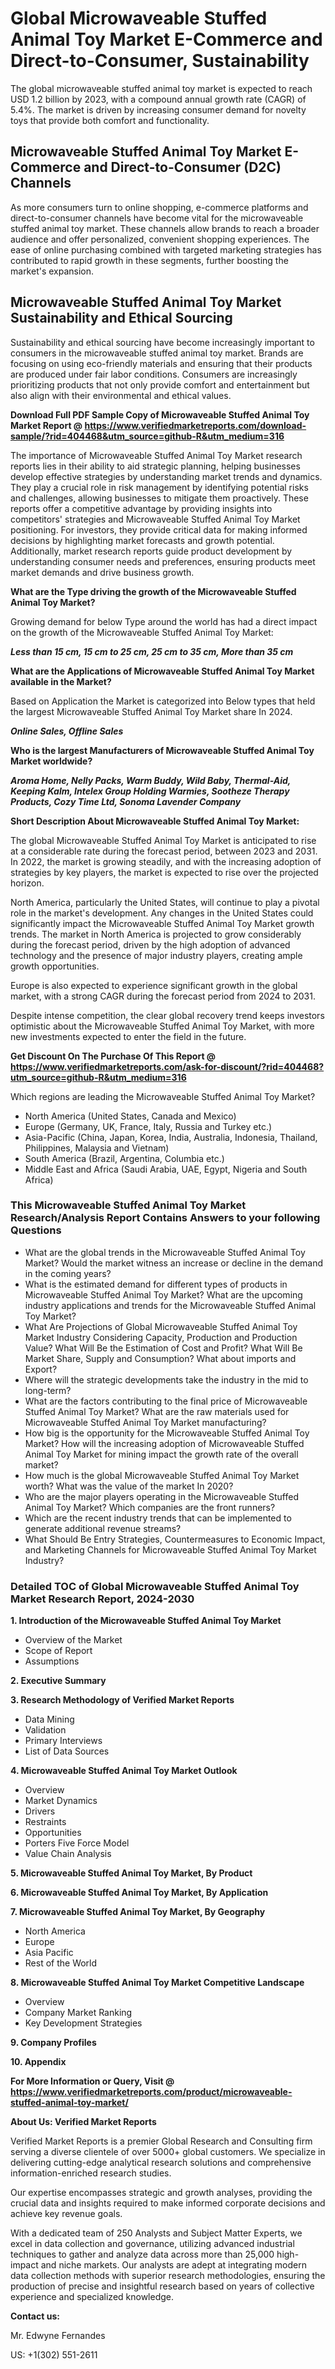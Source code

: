 <h1>Global Microwaveable Stuffed Animal Toy Market E-Commerce and Direct-to-Consumer, Sustainability</h1><p class=""><p>The global microwaveable stuffed animal toy market is expected to reach USD 1.2 billion by 2023, with a compound annual growth rate (CAGR) of 5.4%. The market is driven by increasing consumer demand for novelty toys that provide both comfort and functionality.</p><h2>Microwaveable Stuffed Animal Toy Market E-Commerce and Direct-to-Consumer (D2C) Channels</h2><p>As more consumers turn to online shopping, e-commerce platforms and direct-to-consumer channels have become vital for the microwaveable stuffed animal toy market. These channels allow brands to reach a broader audience and offer personalized, convenient shopping experiences. The ease of online purchasing combined with targeted marketing strategies has contributed to rapid growth in these segments, further boosting the market's expansion.</p><h2>Microwaveable Stuffed Animal Toy Market Sustainability and Ethical Sourcing</h2><p>Sustainability and ethical sourcing have become increasingly important to consumers in the microwaveable stuffed animal toy market. Brands are focusing on using eco-friendly materials and ensuring that their products are produced under fair labor conditions. Consumers are increasingly prioritizing products that not only provide comfort and entertainment but also align with their environmental and ethical values.</p></p><p class=""><strong>Download Full PDF Sample Copy of Microwaveable Stuffed Animal Toy Market Report @ <a href="https://www.verifiedmarketreports.com/download-sample/?rid=404468&utm_source=github-R&utm_medium=316" target="_blank">https://www.verifiedmarketreports.com/download-sample/?rid=404468&utm_source=github-R&utm_medium=316</a></strong></p><p>The importance of&nbsp;Microwaveable Stuffed Animal Toy Market research reports lies in their ability to aid strategic planning, helping businesses develop effective strategies by understanding market trends and dynamics. They play a crucial role in risk management by identifying potential risks and challenges, allowing businesses to mitigate them proactively. These reports offer a competitive advantage by providing insights into competitors' strategies and Microwaveable Stuffed Animal Toy Market positioning. For investors, they provide critical data for making informed decisions by highlighting market forecasts and growth potential. Additionally, market research reports guide product development by understanding consumer needs and preferences, ensuring products meet market demands and drive business growth.</p><p><strong>What are the&nbsp;Type driving the growth of the Microwaveable Stuffed Animal Toy Market?</strong></p><p id="" class="">Growing demand for below Type around the world has had a direct impact on the growth of the Microwaveable Stuffed Animal Toy Market:</p><p class=""><em><strong>Less than 15 cm, 15 cm to 25 cm, 25 cm to 35 cm, More than 35 cm</strong></em></p><p class=""><strong>What are the&nbsp;Applications&nbsp;of Microwaveable Stuffed Animal Toy Market available in the Market?</strong></p><p id="" class="">Based on Application the Market is categorized into Below types that held the largest Microwaveable Stuffed Animal Toy Market share In 2024.</p><p class=""><em><strong>Online Sales, Offline Sales</strong></em></p><p class=""><strong>Who is the largest Manufacturers of Microwaveable Stuffed Animal Toy Market worldwide?</strong></p><p><em><strong>Aroma Home, Nelly Packs, Warm Buddy, Wild Baby, Thermal-Aid, Keeping Kalm, Intelex Group Holding Warmies, Sootheze Therapy Products, Cozy Time Ltd, Sonoma Lavender Company</strong></em></p><p id="" class=""><strong>Short Description About Microwaveable Stuffed Animal Toy Market:</strong></p><p>The global Microwaveable Stuffed Animal Toy Market is anticipated to rise at a considerable rate during the forecast period, between 2023 and 2031. In 2022, the market is growing steadily, and with the increasing adoption of strategies by key players, the market is expected to rise over the projected horizon.</p><p>North America, particularly the United States, will continue to play a pivotal role in the market's development. Any changes in the United States could significantly impact the Microwaveable Stuffed Animal Toy Market growth trends. The market in North America is projected to grow considerably during the forecast period, driven by the high adoption of advanced technology and the presence of major industry players, creating ample growth opportunities.</p><p>Europe is also expected to experience significant growth in the global market, with a strong CAGR during the forecast period from 2024 to 2031.</p><p>Despite intense competition, the clear global recovery trend keeps investors optimistic about the Microwaveable Stuffed Animal Toy Market, with more new investments expected to enter the field in the future.</p><p id="" class=""><strong>Get Discount On The Purchase Of This Report @ <a href="https://www.verifiedmarketreports.com/ask-for-discount/?rid=404468?utm_source=github-R&utm_medium=316" target="_blank">https://www.verifiedmarketreports.com/ask-for-discount/?rid=404468?utm_source=github-R&utm_medium=316</a></strong></p><p class="">Which regions are leading the Microwaveable Stuffed Animal Toy Market?</p><ul><li>North America (United States, Canada and Mexico)</li><li>Europe (Germany, UK, France, Italy, Russia and Turkey etc.)</li><li>Asia-Pacific (China, Japan, Korea, India, Australia, Indonesia, Thailand, Philippines, Malaysia and Vietnam)</li><li>South America (Brazil, Argentina, Columbia etc.)</li><li>Middle East and Africa (Saudi Arabia, UAE, Egypt, Nigeria and South Africa)</li></ul><h3 id="" class="">This Microwaveable Stuffed Animal Toy Market Research/Analysis Report Contains Answers to your following Questions</h3><ul><li>What are the global trends in the Microwaveable Stuffed Animal Toy Market? Would the market witness an increase or decline in the demand in the coming years?</li><li>What is the estimated demand for different types of products in Microwaveable Stuffed Animal Toy Market? What are the upcoming industry applications and trends for the Microwaveable Stuffed Animal Toy Market?</li><li>What Are Projections of Global Microwaveable Stuffed Animal Toy Market Industry Considering Capacity, Production and Production Value? What Will Be the Estimation of Cost and Profit? What Will Be Market Share, Supply and Consumption? What about imports and Export?</li><li>Where will the strategic developments take the industry in the mid to long-term?</li><li>What are the factors contributing to the final price of Microwaveable Stuffed Animal Toy Market? What are the raw materials used for Microwaveable Stuffed Animal Toy Market manufacturing?</li><li>How big is the opportunity for the Microwaveable Stuffed Animal Toy Market? How will the increasing adoption of Microwaveable Stuffed Animal Toy Market for mining impact the growth rate of the overall market?</li><li>How much is the global Microwaveable Stuffed Animal Toy Market worth? What was the value of the market In 2020?</li><li>Who are the major players operating in the Microwaveable Stuffed Animal Toy Market? Which companies are the front runners?</li><li>Which are the recent industry trends that can be implemented to generate additional revenue streams?</li><li>What Should Be Entry Strategies, Countermeasures to Economic Impact, and Marketing Channels for Microwaveable Stuffed Animal Toy Market Industry?</li></ul><h3 id="" class="">Detailed TOC of Global Microwaveable Stuffed Animal Toy Market Research Report, 2024-2030</h3><p id="" class=""><strong>1. Introduction of the Microwaveable Stuffed Animal Toy Market</strong></p><ul><li>Overview of the Market</li><li>Scope of Report</li><li>Assumptions</li></ul><p id="" class=""><strong>2. Executive Summary</strong></p><p id="" class=""><strong>3. Research Methodology of Verified Market Reports</strong></p><ul><li>Data Mining</li><li>Validation</li><li>Primary Interviews</li><li>List of Data Sources</li></ul><p id="" class=""><strong>4. Microwaveable Stuffed Animal Toy Market Outlook</strong></p><ul><li>Overview</li><li>Market Dynamics</li><li>Drivers</li><li>Restraints</li><li>Opportunities</li><li>Porters Five Force Model</li><li>Value Chain Analysis</li></ul><p id="" class=""><strong>5. Microwaveable Stuffed Animal Toy Market, By Product</strong></p><p id="" class=""><strong>6. Microwaveable Stuffed Animal Toy Market, By Application</strong></p><p id="" class=""><strong>7. Microwaveable Stuffed Animal Toy Market, By Geography</strong></p><ul><li>North America</li><li>Europe</li><li>Asia Pacific</li><li>Rest of the World</li></ul><p id="" class=""><strong>8. Microwaveable Stuffed Animal Toy Market Competitive Landscape</strong></p><ul><li>Overview</li><li>Company Market Ranking</li><li>Key Development Strategies</li></ul><p id="" class=""><strong>9. Company Profiles</strong></p><p id="" class=""><strong>10. Appendix</strong></p><p id="" class=""><strong>For More Information or Query, Visit @ <a href="https://www.verifiedmarketreports.com/product/microwaveable-stuffed-animal-toy-market/" target="_blank">https://www.verifiedmarketreports.com/product/microwaveable-stuffed-animal-toy-market/</a></strong></p><p id="" class=""><strong>About Us: Verified Market Reports</strong></p><p id="" class="">Verified Market Reports is a premier Global Research and Consulting firm serving a diverse clientele of over 5000+ global customers. We specialize in delivering cutting-edge analytical research solutions and comprehensive information-enriched research studies.</p><p id="" class="">Our expertise encompasses strategic and growth analyses, providing the crucial data and insights required to make informed corporate decisions and achieve key revenue goals.</p><p id="" class="">With a dedicated team of 250 Analysts and Subject Matter Experts, we excel in data collection and governance, utilizing advanced industrial techniques to gather and analyze data across more than 25,000 high-impact and niche markets. Our analysts are adept at integrating modern data collection methods with superior research methodologies, ensuring the production of precise and insightful research based on years of collective experience and specialized knowledge.</p><p id="" class=""><strong>Contact us:</strong></p><p id="" class="">Mr. Edwyne Fernandes</p><p id="" class="">US: +1(302) 551-2611</p>